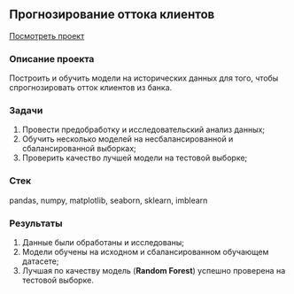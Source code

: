 ## Прогнозирование оттока клиентов
[Посмотреть проект](https://github.com/akrill-ds/yandex-practicum-projects/tree/main/Customer%20churn/customer_churn_prediction.ipynb) 
### Описание проекта
Построить и обучить модели на исторических данных для того, чтобы спрогнозировать отток клиентов из банка.
### Задачи
1. Провести предобработку и исследовательский анализ данных;
2. Обучить несколько моделей на несбалансированной и сбалансированной выборках;
3. Проверить качество лучшей модели на тестовой выборке;
### Стек
pandas, numpy, matplotlib, seaborn, sklearn, imblearn
### Результаты
1. Данные были обработаны и исследованы;
2. Модели обучены на исходном и сбалансированном обучающем датасете;
3. Лучшая по качеству модель (**Random Forest**) успешно проверена на тестовой выборке.
